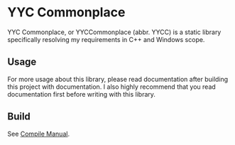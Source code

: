 # YYC Commonplace

YYC Commonplace, or YYCCommonplace (abbr. YYCC) is a static library specifically resolving my requirements in C++ and Windows scope.

## Usage

For more usage about this library, please read documentation after building this project with documentation.
I also highly recommend that you read documentation first before writing with this library.

## Build

See [Compile Manual](./COMPILE.md).

